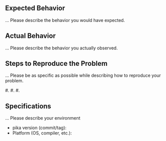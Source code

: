 ## Expected Behavior

... Please describe the behavior you would have expected.

## Actual Behavior

... Please describe the behavior you actually observed.


## Steps to Reproduce the Problem

... Please be as specific as possible while describing how to reproduce your problem.

  #.
  #.
  #.

## Specifications

... Please describe your environment

  - pika version (commit/tag):
  - Platform (OS, compiler, etc.):
